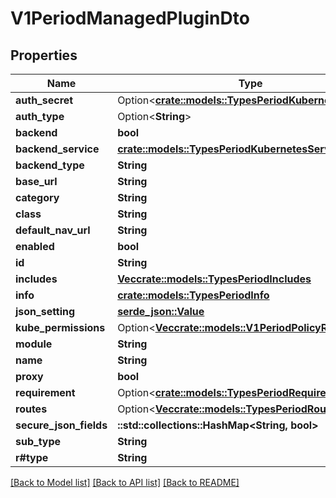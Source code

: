 # V1PeriodManagedPluginDto

## Properties

Name | Type | Description | Notes
------------ | ------------- | ------------- | -------------
**auth_secret** | Option<[**crate::models::TypesPeriodKubernetesSecret**](types.KubernetesSecret.md)> |  | [optional]
**auth_type** | Option<**String**> |  | [optional]
**backend** | **bool** |  | 
**backend_service** | [**crate::models::TypesPeriodKubernetesService**](types.KubernetesService.md) |  | 
**backend_type** | **String** |  | 
**base_url** | **String** |  | 
**category** | **String** |  | 
**class** | **String** |  | 
**default_nav_url** | **String** |  | 
**enabled** | **bool** |  | 
**id** | **String** |  | 
**includes** | [**Vec<crate::models::TypesPeriodIncludes>**](types.Includes.md) |  | 
**info** | [**crate::models::TypesPeriodInfo**](types.Info.md) |  | 
**json_setting** | [**serde_json::Value**](.md) |  | 
**kube_permissions** | Option<[**Vec<crate::models::V1PeriodPolicyRule>**](v1.PolicyRule.md)> |  | [optional]
**module** | **String** |  | 
**name** | **String** |  | 
**proxy** | **bool** |  | 
**requirement** | Option<[**crate::models::TypesPeriodRequirement**](types.Requirement.md)> |  | [optional]
**routes** | Option<[**Vec<crate::models::TypesPeriodRoute>**](types.Route.md)> |  | [optional]
**secure_json_fields** | **::std::collections::HashMap<String, bool>** |  | 
**sub_type** | **String** |  | 
**r#type** | **String** |  | 

[[Back to Model list]](../README.md#documentation-for-models) [[Back to API list]](../README.md#documentation-for-api-endpoints) [[Back to README]](../README.md)


